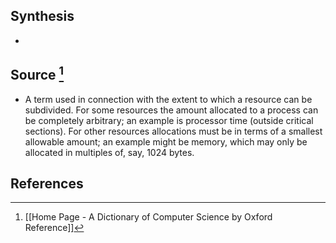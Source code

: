 ## Synthesis
- 
## Source [^1]
- A term used in connection with the extent to which a resource can be subdivided. For some resources the amount allocated to a process can be completely arbitrary; an example is processor time (outside critical sections). For other resources allocations must be in terms of a smallest allowable amount; an example might be memory, which may only be allocated in multiples of, say, 1024 bytes.
## References

[^1]: [[Home Page - A Dictionary of Computer Science by Oxford Reference]]